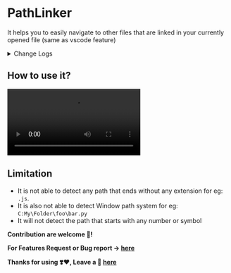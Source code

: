 # PathLinker

It helps you to easily navigate to other files that are linked in your currently opened file (same as vscode feature)

<details>
    <summary>
        Change Logs
    </summary>
    <code><strong>v1.0.1</strong></code>
    <ul>
        <li>Now it will able to detect any symbols between the path.</li>
    </ul>
</details>

## How to use it?
<video src="https://user-images.githubusercontent.com/71929976/213693817-46e1d6c7-beea-44a5-8e83-2cf75c217002.mp4" height="auto" width="60%" controls>
</video>

## Limitation

- It is not able to detect any path that ends without any extension for eg: `.js`.
- It is also not able to detect Window path system for eg: `C:My\Folder\foo\bar.py`
- It will not detect the path that starts with any number or symbol 

**Contribution are welcome 🥰!**

**For Features Request or Bug report -> [here](https://github.com/bajrangCoder/acode-path-linker)**

**Thanks for using ❣️❤️, Leave a 🌟 [here](https://github.com/bajrangCoder/acode-path-linker)**
